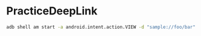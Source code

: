 # PracticeDeepLink

```sh
adb shell am start -a android.intent.action.VIEW -d "sample://foo/bar"
```
